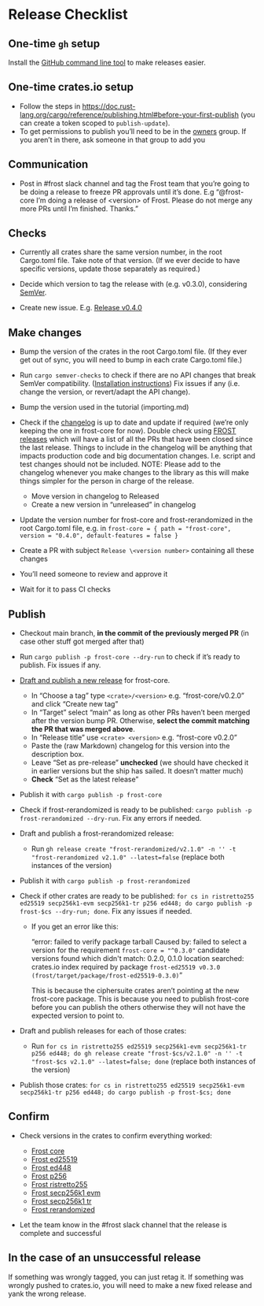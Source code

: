 # Release Checklist

## One-time `gh` setup

Install the [GitHub command line
tool](https://github.com/cli/cli?tab=readme-ov-file#installation) to make
releases easier.

## One-time crates.io setup

- Follow the steps in <https://doc.rust-lang.org/cargo/reference/publishing.html#before-your-first-publish> (you can create a token scoped to `publish-update`).
- To get permissions to publish you’ll need to be in the [owners](https://github.com/orgs/ZcashFoundation/teams/owners) group. If you aren’t in there, ask someone in that group to add you


## Communication

- Post in #frost slack channel and tag the Frost team that you’re going to be doing a release to freeze PR approvals until it’s done. E.g “@frost-core I’m doing a release of \<version> of Frost. Please do not merge any more PRs until I’m finished. Thanks.”


## Checks

- Currently all crates share the same version number, in the root Cargo.toml
   file. Take note of that version. (If we ever decide to have specific
   versions, update those separately as required.)

- Decide which version to tag the release with (e.g. v0.3.0), considering
   [SemVer](https://doc.rust-lang.org/cargo/reference/semver.html).

- Create new issue. E.g. [Release v0.4.0](https://github.com/ZcashFoundation/frost/issues/377)


## Make changes

- Bump the version of the crates in the root Cargo.toml file. (If they ever
   get out of sync, you will need to bump in each crate Cargo.toml file.)

- Run `cargo semver-checks` to check if there are no API changes that break
   SemVer compatibility. ([Installation
   instructions](https://crates.io/crates/cargo-semver-checks)) Fix issues if
   any (i.e. change the version, or revert/adapt the API change).

- Bump the version used in the tutorial (importing.md)

- Check if the [changelog](https://github.com/ZcashFoundation/frost/blob/main/frost-core/CHANGELOG.md) is up to date and update if required (we’re only keeping the one in frost-core for now). Double check using [FROST releases](https://github.com/ZcashFoundation/frost/releases) which will have a list of all the PRs that have been closed since the last release. Things to include in the changelog will be anything that impacts production code and big documentation changes. I.e. script and test changes should not be included. NOTE: Please add to the changelog whenever you make changes to the library as this will make things simpler for the person in charge of the release.

   - Move version in changelog to Released
   - Create a new version in “unreleased” in changelog

- Update the version number for frost-core and frost-rerandomized in the root Cargo.toml file, e.g. in `frost-core = { path = "frost-core", version = "0.4.0", default-features = false }`

- Create a PR with subject `Release \<version number>` containing all these changes

- You’ll need someone to review and approve it

- Wait for it to pass CI checks


## Publish

- Checkout main branch, **in the commit of the previously merged PR** (in case other stuff got merged after that)

- Run `cargo publish -p frost-core --dry-run` to check if it’s ready to publish. Fix issues if any.

- [Draft and publish a new release](https://github.com/ZcashFoundation/frost/releases/new) for frost-core.

    - In “Choose a tag” type `<crate>/<version>` e.g. “frost-core/v0.2.0” and click “Create new tag”
    - In “Target” select “main” as long as other PRs haven’t been merged after the version bump PR. Otherwise, **select the commit matching the PR that was merged above**.
    - In “Release title” use `<crate> <version>` e.g. “frost-core v0.2.0”
    - Paste the (raw Markdown) changelog for this version into the description box.
    - Leave “Set as pre-release” **unchecked** (we should have checked it in earlier versions but the ship has sailed. It doesn’t matter much)
    - **Check** “Set as the latest release”

- Publish it with `cargo publish -p frost-core`

- Check if frost-rerandomized is ready to be published: `cargo publish -p frost-rerandomized --dry-run`. Fix any errors if needed.

- Draft and publish a frost-rerandomized release:

    - Run `gh release create "frost-rerandomized/v2.1.0" -n '' -t "frost-rerandomized v2.1.0" --latest=false`
       (replace both instances of the version)

- Publish it with `cargo publish -p frost-rerandomized`

- Check if other crates are ready to be published: `for cs in ristretto255 ed25519 secp256k1-evm secp256k1-tr p256 ed448; do cargo publish -p frost-$cs --dry-run; done`. Fix any issues if needed.

    - If you get an error like this:

       “error: failed to verify package tarball Caused by: failed to select a version for the requirement `frost-core = "^0.3.0"` candidate versions found which didn't match: 0.2.0, 0.1.0 location searched: crates.io index required by package `frost-ed25519 v0.3.0 (frost/target/package/frost-ed25519-0.3.0)`”

       This is because the ciphersuite crates aren’t pointing at the new frost-core package. This is because you need to publish frost-core before you can publish the others otherwise they will not have the expected version to point to.

- Draft and publish releases for each of those crates:

    - Run `for cs in ristretto255 ed25519 secp256k1-evm secp256k1-tr p256 ed448; do gh release create "frost-$cs/v2.1.0" -n '' -t "frost-$cs v2.1.0" --latest=false; done` (replace both instances of the version)

- Publish those crates: `for cs in ristretto255 ed25519 secp256k1-evm secp256k1-tr p256 ed448; do cargo publish -p frost-$cs; done`


## Confirm

- Check versions in the crates to confirm everything worked:

    - [Frost core](https://crates.io/crates/frost-core/versions)
    - [Frost ed25519](https://crates.io/crates/frost-ed25519/versions)
    - [Frost ed448](https://crates.io/crates/frost-ed448/versions)
    - [Frost p256](https://crates.io/crates/frost-p256/versions)
    - [Frost ristretto255](https://crates.io/crates/frost-ristretto255/versions)
    - [Frost secp256k1 evm](https://crates.io/crates/frost-secp256k1-evm/versions)
    - [Frost secp256k1 tr](https://crates.io/crates/frost-secp256k1-tr/versions)
    - [Frost rerandomized](https://crates.io/crates/frost-rerandomized/versions)

- Let the team know in the #frost slack channel that the release is complete and successful


## In the case of an unsuccessful release

If something was wrongly tagged, you can just retag it.
If something was wrongly pushed to crates.io, you will need to make a new fixed
release and yank the wrong release.


